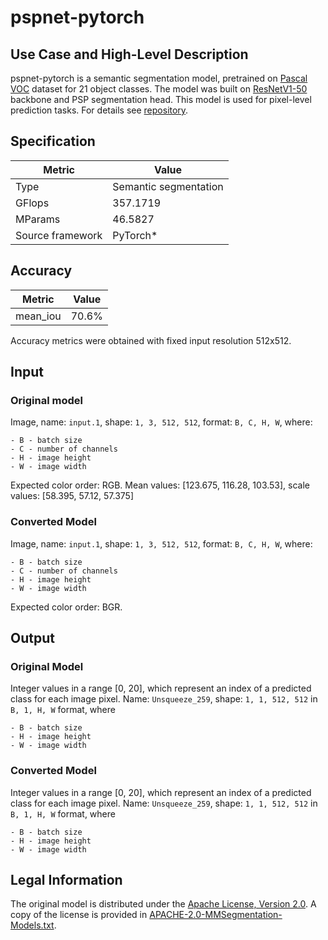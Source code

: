 # pspnet-pytorch

## Use Case and High-Level Description

pspnet-pytorch is a semantic segmentation model, pretrained on [Pascal VOC](http://host.robots.ox.ac.uk/pascal/VOC/) dataset for 21 object classes. The model was built on [ResNetV1-50](https://arxiv.org/pdf/1812.01187.pdf) backbone and PSP segmentation head. This model is used for pixel-level prediction tasks. For details see [repository](https://github.com/open-mmlab/mmsegmentation/tree/master).

## Specification

| Metric            | Value                |
|-------------------|----------------------|
| Type              | Semantic segmentation|
| GFlops            | 357.1719             |
| MParams           | 46.5827              |
| Source framework  | PyTorch\*            |

## Accuracy

| Metric | Value |
| ------ | ----- |
| mean_iou  | 70.6%|

Accuracy metrics were obtained with fixed input resolution 512x512.

## Input

### Original model

Image, name: `input.1`, shape: `1, 3, 512, 512`, format: `B, C, H, W`,
   where:

    - B - batch size
    - C - number of channels
    - H - image height
    - W - image width

   Expected color order: RGB.
Mean values: [123.675, 116.28, 103.53], scale values: [58.395, 57.12, 57.375]

### Converted Model

Image, name: `input.1`, shape: `1, 3, 512, 512`, format: `B, C, H, W`,
   where:

    - B - batch size
    - C - number of channels
    - H - image height
    - W - image width

   Expected color order: BGR.

## Output

### Original Model

Integer values in a range [0, 20], which represent an index of a predicted class for each image pixel. Name: `Unsqueeze_259`, shape: `1, 1, 512, 512` in `B, 1, H, W` format, where

    - B - batch size
    - H - image height
    - W - image width

### Converted Model

Integer values in a range [0, 20], which represent an index of a predicted class for each image pixel. Name: `Unsqueeze_259`, shape: `1, 1, 512, 512` in `B, 1, H, W` format, where

    - B - batch size
    - H - image height
    - W - image width

## Legal Information

The original model is distributed under the
[Apache License, Version 2.0](https://raw.githubusercontent.com/open-mmlab/mmsegmentation/master/LICENSE).
A copy of the license is provided in [APACHE-2.0-MMSegmentation-Models.txt](../licenses/APACHE-2.0-MMSegmentation-Models.txt).
